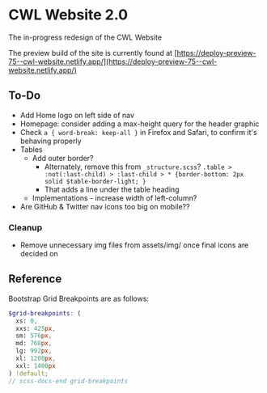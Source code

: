# CWL Website 2.0

The in-progress redesign of the CWL Website

The preview build of the site is currently found at [https://deploy-preview-75--cwl-website.netlify.app/](https://deploy-preview-75--cwl-website.netlify.app/)

## To-Do

* Add Home logo on left side of nav
* Homepage: consider adding a max-height query for the header graphic
* Check `a { word-break: keep-all }` in Firefox and Safari, to confirm it's behaving properly
* Tables
  - Add outer border?
    - Alternately, remove this from `_structure.scss`? `.table > :not(:last-child) > :last-child > * {border-bottom: 2px solid $table-border-light; }`
    - That adds a line under the table heading
  - Implementations - increase width of left-column?
* Are GitHub & Twitter nav icons too big on mobile??

### Cleanup

* Remove unnecessary img files from assets/img/ once final icons are decided on


## Reference

Bootstrap Grid Breakpoints are as follows:

```scss
$grid-breakpoints: (
  xs: 0,
  xxs: 425px,
  sm: 576px,
  md: 768px,
  lg: 992px,
  xl: 1200px,
  xxl: 1400px
) !default;
// scss-docs-end grid-breakpoints
```

